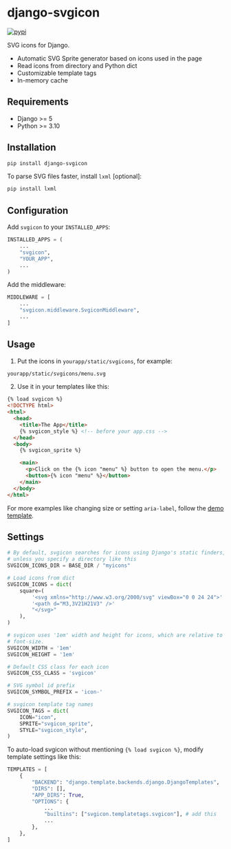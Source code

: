# django-svgicon

[![pypi](https://img.shields.io/pypi/pyversions/django-svgicon.svg)](https://pypi.python.org/pypi/django-svgicon)

SVG icons for Django.

- Automatic SVG Sprite generator based on icons used in the page
- Read icons from directory and Python dict
- Customizable template tags
- In-memory cache

## Requirements
- Django >= 5
- Python >= 3.10

## Installation

```bash
pip install django-svgicon
```

To parse SVG files faster, install `lxml` [optional]:
```bash
pip install lxml
```

## Configuration
Add `svgicon` to your `INSTALLED_APPS`:

```python
INSTALLED_APPS = (
    ...
    "svgicon",
    "YOUR_APP",
    ...
)
```

Add the middleware:
```python
MIDDLEWARE = [
    ...
    "svgicon.middleware.SvgiconMiddleware",
    ...
]
```

## Usage

1. Put the icons in `yourapp/static/svgicons`, for example:
```bash
yourapp/static/svgicons/menu.svg
```

2. Use it in your templates like this:
```html
{% load svgicon %}
<!DOCTYPE html>
<html>
  <head>
    <title>The App</title>
    {% svgicon_style %} <!-- before your app.css -->
  </head>
  <body>
    {% svgicon_sprite %}

    <main>
      <p>Click on the {% icon "menu" %} button to open the menu.</p>
      <button>{% icon "menu" %}</button>
    </main>
  </body>
</html>
```

For more examples like changing size or setting `aria-label`, follow the 
[demo template](demo/theapp/templates/index.html).

## Settings
```python
# By default, svgicon searches for icons using Django's static finders, 
# unless you specify a directory like this
SVGICON_ICONS_DIR = BASE_DIR / "myicons"

# Load icons from dict
SVGICON_ICONS = dict(
    square=(
        '<svg xmlns="http://www.w3.org/2000/svg" viewBox="0 0 24 24">'
        '<path d="M3,3V21H21V3" />'
        "</svg>"
    ),
)

# svgicon uses '1em' width and height for icons, which are relative to the parent's
# font-size.
SVGICON_WIDTH = '1em'
SVGICON_HEIGHT = '1em'

# Default CSS class for each icon
SVGICON_CSS_CLASS = 'svgicon'

# SVG symbol id prefix
SVGICON_SYMBOL_PREFIX = 'icon-'

# svgicon template tag names
SVGICON_TAGS = dict(
    ICON="icon",
    SPRITE="svgicon_sprite",
    STYLE="svgicon_style",
)
```

To auto-load svgicon without mentioning `{% load svgicon %}`,
modify template settings like this:
```python
TEMPLATES = [
    {
        "BACKEND": "django.template.backends.django.DjangoTemplates",
        "DIRS": [],
        "APP_DIRS": True,
        "OPTIONS": {
            ...
            "builtins": ["svgicon.templatetags.svgicon"], # add this 
            ...
        },
    },
]
```
